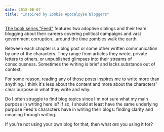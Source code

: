 ```yaml
---
date: 2018-08-07
title: "Inspired by Zombie Apocalpyse Bloggers"
---
```


[The book series "Feed"](https://www.amazon.com/Newsflesh-Trilogy-Boxed-Mira-Grant/dp/031622507X) features two adoptive siblings and their team blogging about their careers covering political campaigns and vast government corruption...around the time zombies walk the earth.

Between each chapter is a blog post or some other written communication by one of the characters. They range from articles they wrote, private letters to others, or unpublished glimpses into their streams of consciousness. Sometimes the writing is brief and lacks substance out of context.

For some reason, reading any of those posts inspires me to write more than anything. I think it's less about the content and more about the characters' clear purpose in what they write and why.

Do I often struggle to find blog topics since I'm not sure what my main purpose in writing here is? If so, I should at least have the same underlying purpose Feed's characters have in writing their blogs: finding clarity and meaning through writing.

If you're not using your own blog for that, then what _are_ you using it for?
